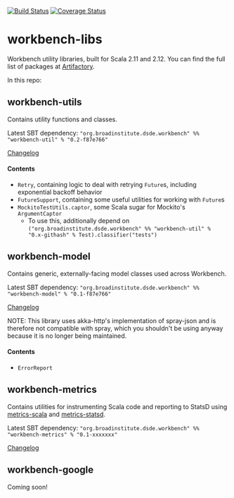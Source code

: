 [![Build Status](https://travis-ci.org/broadinstitute/workbench-libs.svg?branch=develop)](https://travis-ci.org/broadinstitute/workbench-libs) [![Coverage Status](https://coveralls.io/repos/github/broadinstitute/workbench-libs/badge.svg?branch=develop)](https://coveralls.io/github/broadinstitute/workbench-libs?branch=develop)

# workbench-libs
Workbench utility libraries, built for Scala 2.11 and 2.12. You can find the full list of packages at [Artifactory](https://broadinstitute.jfrog.io/broadinstitute/webapp/#/artifacts/browse/tree/General/libs-release-local/org/broadinstitute/dsde/workbench/).

In this repo:

## workbench-utils

Contains utility functions and classes.

Latest SBT dependency: `"org.broadinstitute.dsde.workbench" %% "workbench-util" % "0.2-f87e766"`

[Changelog](util/CHANGELOG.md)

#### Contents

- `Retry`, containing logic to deal with retrying `Future`s, including exponential backoff behavior
- `FutureSupport`, containing some useful utilities for working with `Future`s
- `MockitoTestUtils.captor`, some Scala sugar for Mockito's `ArgumentCaptor`
    - To use this, additionally depend on `("org.broadinstitute.dsde.workbench" %% "workbench-util" % "0.x-githash" % Test).classifier("tests")`

## workbench-model

Contains generic, externally-facing model classes used across Workbench.

Latest SBT dependency: `"org.broadinstitute.dsde.workbench" %% "workbench-model" % "0.1-f87e766"`

[Changelog](model/CHANGELOG.md)

NOTE: This library uses akka-http's implementation of spray-json and is therefore not compatible with spray, which you shouldn't be using anyway because it is no longer being maintained.

#### Contents

- `ErrorReport`

## workbench-metrics

Contains utilities for instrumenting Scala code and reporting to StatsD using [metrics-scala](https://github.com/erikvanoosten/metrics-scala) and [metrics-statsd](https://github.com/ReadyTalk/metrics-statsd).

Latest SBT dependency: `"org.broadinstitute.dsde.workbench" %% "workbench-metrics" % "0.1-xxxxxxx"`

[Changelog](metrics/CHANGELOG.md)

## workbench-google

Coming soon!
